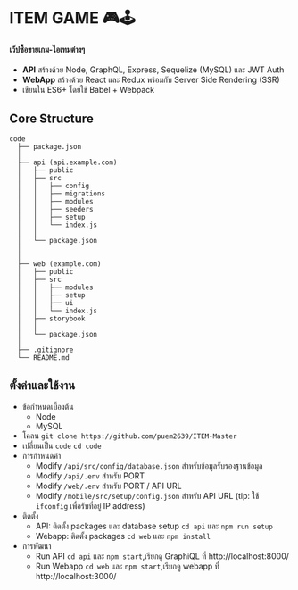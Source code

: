 # ITEM GAME 🎮🕹

#### เว็ปซื้อขายเกม-ไอเทมต่างๆ
- **API** สร้างด้วย Node, GraphQL, Express, Sequelize (MySQL) และ JWT Auth
- **WebApp** สร้างด้วย React และ Redux พร้อมกับ Server Side Rendering (SSR)
- เขียนใน ES6+ โดยใช้ Babel + Webpack

## Core Structure
    code
      ├── package.json
      │
      ├── api (api.example.com)
      │   ├── public
      │   ├── src
      │   │   ├── config
      │   │   ├── migrations
      │   │   ├── modules
      │   │   ├── seeders
      │   │   ├── setup
      │   │   └── index.js
      │   │
      │   └── package.json
      │
      │
      ├── web (example.com)
      │   ├── public
      │   ├── src
      │   │   ├── modules
      │   │   ├── setup
      │   │   ├── ui
      │   │   └── index.js
      │   ├── storybook
      │   │
      │   └── package.json
      │
      ├── .gitignore
      └── README.md


## ตั้งค่าและใช้งาน
- ข้อกำหนดเบื้องต้น
  - Node
  - MySQL
- โคลน `git clone https://github.com/puem2639/ITEM-Master`
- เปลี่ยนเป็น `code` `cd code`
- การกำหนดค่า
  - Modify `/api/src/config/database.json` สำหรับข้อมูลรับรองฐานข้อมูล
  - Modify `/api/.env` สำหรับ PORT
  - Modify `/web/.env` สำหรับ PORT / API URL
  - Modify `/mobile/src/setup/config.json` สำหรับ API URL (tip: ใช้ `ifconfig` เพื่อรับที่อยู่ IP address)
- ติดตั้ง
  - API: ติดตั้ง packages และ database setup `cd api` และ `npm run setup`
  - Webapp: ติดตั้ง packages `cd web` และ `npm install`
- การพัฒนา
  - Run API `cd api` และ `npm start`,เรียกดู GraphiQL ที่ http://localhost:8000/
  - Run Webapp `cd web` และ `npm start`,เรียกดู webapp ที่ http://localhost:3000/
